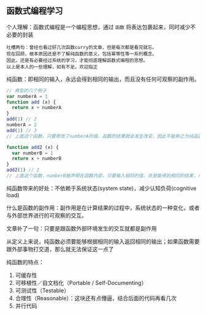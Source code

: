 ## 函数式编程学习

个人理解：函数式编程是一个编程思想，通过 `函数` 将表达包裹起来，同时减少不必要的封装

```
吐槽两句：曾经也看过好几次函数curry的文章，但是每次都是看完就忘。
现在回顾，根本原因还是不了解纯函数的意义，包括幂等性等一系列概念。
因此，还是有必要经过系统的学习，才能彻底理解函数式编程的思想。
以上是本人的一些理解，如有不足，欢迎指正
```

纯函数：即相同的输入，永远会得到相同的输出，而且没有任何可观察的副作用。

```js
// 典型的几个例子
var numberA = 1
function add (x) {
  return x + numberA
}
add(1) // 2
numberA = 2
add(1) // 3
// 上面这个函数，只要修改了numberA的值，函数的结果就会发生改变，因此不能称之为纯函数

function add2 (x) {
  var numberB = 1
  return x + numberB
}
add2(1) // 2
// 上面这个函数，numberB被声明在函数内部，只要输入相同的值，总是能得到相同的结果，可以被称之为纯函数
```

纯函数带来的好处：不依赖于系统状态(system state)，减少认知负荷(cognitive load)

什么是函数的副作用：副作用是在计算结果的过程中，系统状态的一种变化，或者与外部世界进行的可观察的交互。

文章补了一句：只要是跟函数外部环境发生的交互就都是副作用

从定义上来说，纯函数必须要能够根据相同的输入返回相同的输出；如果函数需要跟外部事物打交道，那么就无法保证这一点了

纯函数的特点：
  1. 可缓存性
  2. 可移植性／自文档化（Portable / Self-Documenting）
  3. 可测试性（Testable）
  4. 合理性（Reasonable）：这块还有点懵逼，结合后面的代码再看几次
  5. 并行代码